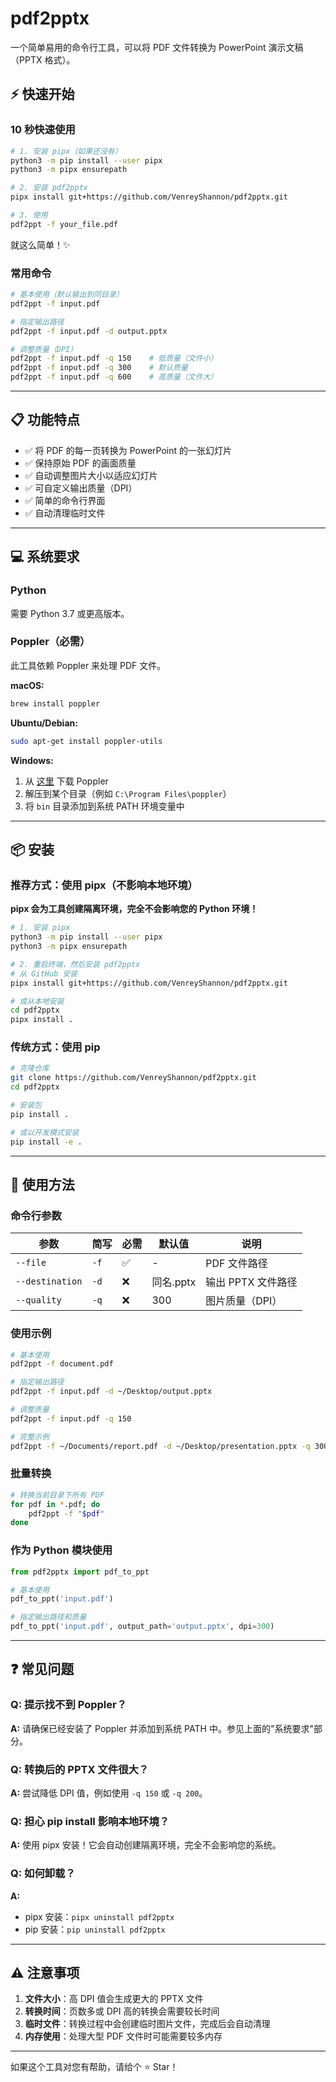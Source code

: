 # pdf2pptx

一个简单易用的命令行工具，可以将 PDF 文件转换为 PowerPoint 演示文稿（PPTX 格式）。

## ⚡ 快速开始

### 10 秒快速使用

```bash
# 1. 安装 pipx（如果还没有）
python3 -m pip install --user pipx
python3 -m pipx ensurepath

# 2. 安装 pdf2pptx
pipx install git+https://github.com/VenreyShannon/pdf2pptx.git

# 3. 使用
pdf2ppt -f your_file.pdf
```

就这么简单！✨

### 常用命令

```bash
# 基本使用（默认输出到同目录）
pdf2ppt -f input.pdf

# 指定输出路径
pdf2ppt -f input.pdf -d output.pptx

# 调整质量（DPI）
pdf2ppt -f input.pdf -q 150    # 低质量（文件小）
pdf2ppt -f input.pdf -q 300    # 默认质量
pdf2ppt -f input.pdf -q 600    # 高质量（文件大）
```

---

## 📋 功能特点

- ✅ 将 PDF 的每一页转换为 PowerPoint 的一张幻灯片
- ✅ 保持原始 PDF 的画面质量
- ✅ 自动调整图片大小以适应幻灯片
- ✅ 可自定义输出质量（DPI）
- ✅ 简单的命令行界面
- ✅ 自动清理临时文件

---

## 💻 系统要求

### Python
需要 Python 3.7 或更高版本。

### Poppler（必需）
此工具依赖 Poppler 来处理 PDF 文件。

**macOS:**
```bash
brew install poppler
```

**Ubuntu/Debian:**
```bash
sudo apt-get install poppler-utils
```

**Windows:**
1. 从 [这里](https://github.com/oschwartz10612/poppler-windows/releases/) 下载 Poppler
2. 解压到某个目录（例如 `C:\Program Files\poppler`）
3. 将 `bin` 目录添加到系统 PATH 环境变量中

---

## 📦 安装

### 推荐方式：使用 pipx（不影响本地环境）

**pipx 会为工具创建隔离环境，完全不会影响您的 Python 环境！**

```bash
# 1. 安装 pipx
python3 -m pip install --user pipx
python3 -m pipx ensurepath

# 2. 重启终端，然后安装 pdf2pptx
# 从 GitHub 安装
pipx install git+https://github.com/VenreyShannon/pdf2pptx.git

# 或从本地安装
cd pdf2pptx
pipx install .
```

### 传统方式：使用 pip

```bash
# 克隆仓库
git clone https://github.com/VenreyShannon/pdf2pptx.git
cd pdf2pptx

# 安装包
pip install .

# 或以开发模式安装
pip install -e .
```

---

## 🚀 使用方法

### 命令行参数

| 参数 | 简写 | 必需 | 默认值 | 说明 |
|------|------|------|--------|------|
| `--file` | `-f` | ✅ | - | PDF 文件路径 |
| `--destination` | `-d` | ❌ | 同名.pptx | 输出 PPTX 文件路径 |
| `--quality` | `-q` | ❌ | 300 | 图片质量（DPI） |

### 使用示例

```bash
# 基本使用
pdf2ppt -f document.pdf

# 指定输出路径
pdf2ppt -f input.pdf -d ~/Desktop/output.pptx

# 调整质量
pdf2ppt -f input.pdf -q 150

# 完整示例
pdf2ppt -f ~/Documents/report.pdf -d ~/Desktop/presentation.pptx -q 300
```

### 批量转换

```bash
# 转换当前目录下所有 PDF
for pdf in *.pdf; do
    pdf2ppt -f "$pdf"
done
```

### 作为 Python 模块使用

```python
from pdf2pptx import pdf_to_ppt

# 基本使用
pdf_to_ppt('input.pdf')

# 指定输出路径和质量
pdf_to_ppt('input.pdf', output_path='output.pptx', dpi=300)
```

---

## ❓ 常见问题

### Q: 提示找不到 Poppler？
**A:** 请确保已经安装了 Poppler 并添加到系统 PATH 中。参见上面的"系统要求"部分。

### Q: 转换后的 PPTX 文件很大？
**A:** 尝试降低 DPI 值，例如使用 `-q 150` 或 `-q 200`。

### Q: 担心 pip install 影响本地环境？
**A:** 使用 pipx 安装！它会自动创建隔离环境，完全不会影响您的系统。

### Q: 如何卸载？
**A:** 
- pipx 安装：`pipx uninstall pdf2pptx`
- pip 安装：`pip uninstall pdf2pptx`

---

## ⚠️ 注意事项

1. **文件大小**：高 DPI 值会生成更大的 PPTX 文件
2. **转换时间**：页数多或 DPI 高的转换会需要较长时间
3. **临时文件**：转换过程中会创建临时图片文件，完成后会自动清理
4. **内存使用**：处理大型 PDF 文件时可能需要较多内存

---

如果这个工具对您有帮助，请给个 ⭐ Star！
